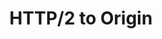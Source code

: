 ---
pcx_content_type: navigation
title: HTTP/2 to Origin
external_link: /cache/concepts/enable-http2-to-origin/
weight: 2
_build:
  publishResources: false
  render: never
---